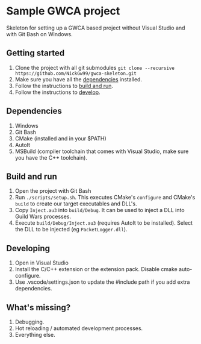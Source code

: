 # Sample GWCA project

Skeleton for setting up a GWCA based project without Visual Studio and with Git Bash on Windows.

## Getting started

1. Clone the project with all git submodules `git clone --recursive https://github.com/NickGw99/gwca-skeleton.git`
2. Make sure you have all the [dependencies](#dependencies) installed.
3. Follow the instructions to [build and run](#build-and-run).
4. Follow the instructions to [develop](#developing).

## Dependencies

1. Windows
2. Git Bash
3. CMake (installed and in your $PATH)
4. AutoIt
5. MSBuild (compiler toolchain that comes with Visual Studio, make sure you have the C++ toolchain).

## Build and run

1. Open the project with Git Bash
2. Run `./scripts/setup.sh`. This executes CMake's `configure` and CMake's `build` to create our target executables and DLL's.
3. Copy `Inject.au3` into `build/Debug`. It can be used to inject a DLL into Guild Wars processes.
4. Execute `build/Debug/Inject.au3` (requires AutoIt to be installed). Select the DLL to be injected (eg `PacketLogger.dll`).

## Developing

1. Open in Visual Studio
2. Install the C/C++ extension or the extension pack. Disable cmake auto-configure.
3. Use .vscode/settings.json to update the #include path if you add extra dependencies.

## What's missing?

1. Debugging.
2. Hot reloading / automated development processes.
3. Everything else.
